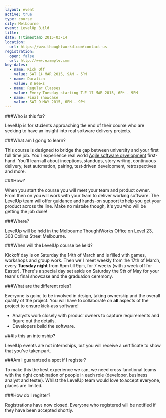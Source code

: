 ```yaml
---
layout: event
active: true
type: course
city: Melbourne
event: LevelUp Build
title:
date: !!timestamp 2015-03-14
location:
  url: https://www.thoughtworkd.com/contact-us
registration:
  open: false
  url: http://www.example.com
key-dates:
  - name: Kick Off
    value: SAT 14 MAR 2015, 9AM - 5PM
  - name: Duration
    value: 8 Weeks
  - name: Regular Classes
    value: Every Tuesday starting TUE 17 MAR 2015, 6PM - 9PM
  - name: Final Showcase
    value: SAT 9 MAY 2015, 6PM - 9PM
---
```

###Who is this for?

LevelUp is for students approaching the end of their course who are seeking to have an insight into real software delivery projects.

###What am I going to learn?

This course is designed to bridge the gap between university and your first full time job.
You'll experience real world [Agile software development](http://en.wikipedia.org/wiki/Agile_software_development)
first-hand. You'll learn all about inceptions, standups, story writing, continuous delivery, test automation, pairing, test-driven development, retrospectives and more.

###How?

When you start the course you will meet your team and product owner. From then on you will work with your team to deliver working software.
The LevelUp team will offer guidance and hands-on support to help you get your product across the line. Make no mistake though, it's you who will be getting the job done!

###Where?

LevelUp will be held in the Melbourne ThoughtWorks Office on Level 23, 303 Collins Street Melbourne.

###When will the LevelUp course be held?

Kickoff day is on Saturday the 14th of March and is filled with games, workshops and group work. Then we'll meet weekly from the 17th of March, every **Tuesday night** from 6pm till 9pm, for 7 weeks (with a week off for Easter).
There's a special day set aside on Saturday the 9th of May for your team's final showcase and the graduation ceremony.

###What are the different roles?

Everyone is going to be involved in design, taking ownership and the overall quality of the project.
You will have to collaborate on **all** aspects of the project to ensure kick-ass software!

- Analysts work closely with product owners to capture requirements and figure out the details.
- Developers build the software.

###Is this an internship?

LevelUp events are not internships, but you will receive a certificate to show that you've taken part.

###Am I guaranteed a spot if I register?

To make this the best experience we can, we need cross functional teams with the right combination of people in each role (developer, business analyst and tester). Whilst the LevelUp team would love to accept everyone, places are limited.

###How do I register?

Registrations have now closed. Everyone who registered will be notified if they have been accepted shortly.
